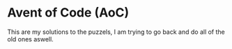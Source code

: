 # Avent of Code (AoC)
This are my solutions to the puzzels, I am trying to go back and do all of the old ones aswell.
